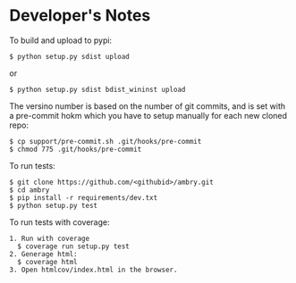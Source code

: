 
Developer's Notes
=================

To build and upload to pypi:

    $ python setup.py sdist upload

or

    $ python setup.py sdist bdist_wininst upload


The versino number is based on the number of git commits, and is set with a pre-commit hokm which you have to setup
manually for each new cloned repo: 

    $ cp support/pre-commit.sh .git/hooks/pre-commit
    $ chmod 775 .git/hooks/pre-commit

To run tests:

    $ git clone https://github.com/<githubid>/ambry.git
    $ cd ambry
    $ pip install -r requirements/dev.txt
    $ python setup.py test

To run tests with coverage:

    1. Run with coverage
      $ coverage run setup.py test
    2. Generage html:
      $ coverage html
    3. Open htmlcov/index.html in the browser.

